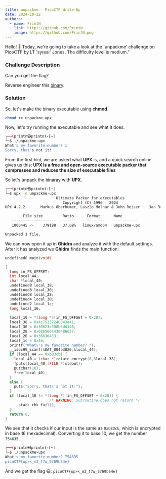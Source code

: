 ```yaml
---
title: unpackme - PicoCTF Write-Up
date: 2024-10-12
authors:
  - name: PrintN
    link: https://github.com/PrintN
    image: https://github.com/PrintN.png
---
```

Hello! 👋 Today, we're going to take a look at the 'unpackme' challenge on PicoCTF by LT 'syreal' Jones. The difficulty level is medium."

### Challenge Description
Can you get the flag? 

Reverse engineer this [binary](https://artifacts.picoctf.net/c/205/unpackme-upx).

### Solution
So, let's make the binary executable using **chmod**.
```bash
chmod +x unpackme-upx
```

Now, let's try running the executable and see what it does.
```bash
┌──(printn㉿printn)-[~]
└─$ ./unpackme-upx 
What's my favorite number? 1
Sorry, that's not it!
```

From the first hint, we are asked what **UPX** is, and a quick search online gives us this:
**UPX is a free and open-source executable packer that compresses and reduces the size of executable files**

So let's unpack the binaray with **UPX**.
```bash
┌──(printn㉿printn)-[~]
└─$ upx -d unpackme-upx
                       Ultimate Packer for eXecutables
                          Copyright (C) 1996 - 2024
UPX 4.2.2       Markus Oberhumer, Laszlo Molnar & John Reiser    Jan 3rd 2024

        File size         Ratio      Format      Name
   --------------------   ------   -----------   -----------
   1006445 <-    379188   37.68%   linux/amd64   unpackme-upx

Unpacked 1 file.
```

We can now open it up in **Ghidra** and analyze it with the default settings. After it has analyzed we **Ghidra** finds the main function:
```c
undefined8 main(void)

{
  long in_FS_OFFSET;
  int local_44;
  char *local_40;
  undefined8 local_38;
  undefined8 local_30;
  undefined8 local_28;
  undefined4 local_20;
  undefined2 local_1c;
  long local_10;
  
  local_10 = *(long *)(in_FS_OFFSET + 0x28);
  local_38 = 0x4c75257240343a41;
  local_30 = 0x30623e306b6d4146;
  local_28 = 0x6865666430486637;
  local_20 = 0x36636433;
  local_1c = 0x4e;
  printf("What\'s my favorite number? ");
  __isoc99_scanf(&DAT_004b3020,&local_44);
  if (local_44 == 0xb83cb) {
    local_40 = (char *)rotate_encrypt(0,&local_38);
    fputs(local_40,(FILE *)stdout);
    putchar(10);
    free(local_40);
  }
  else {
    puts("Sorry, that\'s not it!");
  }
  if (local_10 != *(long *)(in_FS_OFFSET + 0x28)) {
                    /* WARNING: Subroutine does not return */
    __stack_chk_fail();
  }
  return 0;
}
```

We see that it checks if our input is the same as ```0xb83cb```, which is encrypted in base 16 (hexadecimal). Converting it to base 10, we get the number ```754635```.
```bash
┌──(printn㉿printn)-[~]
└─$ ./unpackme-upx
What's my favorite number? 754635
picoCTF{up><_m3_f7w_5769b54e}
```

And we get the flag 😃: ```picoCTF{up><_m3_f7w_5769b54e}```